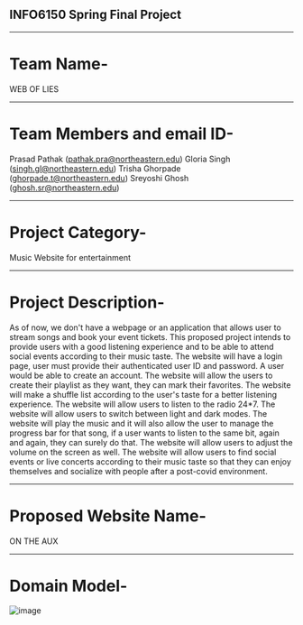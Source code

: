 ## INFO6150 Spring Final Project

--------------------------------------------------

# Team Name- 

WEB OF LIES

---------------------------------------------------

# Team Members and email ID-

Prasad Pathak  (pathak.pra@northeastern.edu)
Gloria Singh   (singh.gl@northeastern.edu)
Trisha Ghorpade (ghorpade.t@northeastern.edu)
Sreyoshi Ghosh (ghosh.sr@northeastern.edu)

----------------------------------------------------

# Project Category-

Music Website for entertainment

---------------------------------------------------

# Project Description-

As of now, we don't have a webpage or an application that allows user to stream songs and book your event tickets. This proposed project intends to provide users with a good listening experience and to be able to attend social events according to their music taste. The website will have a login page, user must provide their authenticated user ID and password. A user would be able to create an account. The website will allow the users to create their playlist as they want, they can mark their favorites. The website will make a shuffle list according to the user's taste for a better listening experience. The website will allow users to listen to the radio 24*7.  The website will allow users to switch between light and dark modes. The website will play the music and it will also allow the user to manage the progress bar for that song, if a user wants to listen to the same bit, again and again, they can surely do that. The website will allow users to adjust the volume on the screen as well. The website will allow users to find social events or live concerts according to their music taste so that they can enjoy themselves and socialize with people after a post-covid environment.

---------------------------------------------------

# Proposed Website Name-

ON THE AUX

---------------------------------------------------------

# Domain Model-
![image](https://user-images.githubusercontent.com/98073016/160754179-face43fa-cdec-4e4c-90a8-4f200fe6ad52.png)









